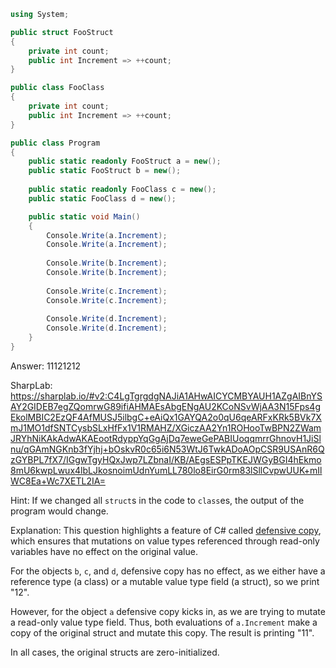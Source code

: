 ```cs
using System;

public struct FooStruct
{
    private int count;
    public int Increment => ++count;
}

public class FooClass
{
    private int count;
    public int Increment => ++count;
}

public class Program
{
    public static readonly FooStruct a = new();
    public static FooStruct b = new();
    
    public static readonly FooClass c = new();
    public static FooClass d = new();

    public static void Main()
    {
        Console.Write(a.Increment);
        Console.Write(a.Increment);
        
        Console.Write(b.Increment);
        Console.Write(b.Increment);
        
        Console.Write(c.Increment);
        Console.Write(c.Increment);
        
        Console.Write(d.Increment);
        Console.Write(d.Increment);
    }
}
```

Answer: 11121212

SharpLab: https://sharplab.io/#v2:C4LgTgrgdgNAJiA1AHwAICYCMBYAUH1AZgAIBnYSAY2GIDEB7egZQomrwG89ifiAHMAEsAbgENgAU2KCoNSvWjAA3N15Fps4gEkolMBIC2EzQF4AfMUSJ5ilbgC+eAiQx1GAYQA2o0qU6qeARFxKRk5BVk7XmJ1MO1dfSNTCysbSLxHfFx1V1RMAHZ/XGiczAA2Yn1ROHooTwBPN2ZWamJRYhNiKAkAdwAKAEootRdyppYqGgAjDq7eweGePABIUoqqmrrGhnovH1JiSlnu/qGAmNGKnb3fYjhj+bOskvR0c65i6N53WtJ6TwkADoAOpCSR9USAnR6QzGYBPL7fX7/IGgwTgyHQxJwp7LZbnaI/KB/AEgsESPpTKEJWGyBGI4hEkmo8mU6kwpLwux4lbLJkosnoimUdnYumLL780lo8EirG0rm83lSllCvpwUUK+mIlWC8Ea+Wc7XETL2IA=

Hint:
If we changed all <code>struct</code>s in the code to <code>class</code>es, the output of the program would change.

Explanation:
This question highlights a feature of C# called <a href="https://devblogs.microsoft.com/premier-developer/avoiding-struct-and-readonly-reference-performance-pitfalls-with-errorprone-net/">defensive copy</a>, which ensures that mutations on value types referenced through read-only variables have no effect on the original value. 

For the objects <code>b</code>, <code>c</code>, and <code>d</code>, defensive copy has no effect, as we either have a reference type (a class) or a mutable value type field (a struct), so we print "12".

However, for the object <code>a</code> defensive copy kicks in, as we are trying to mutate a read-only value type field. Thus, both evaluations of <code>a.Increment</code> make a copy of the original struct and mutate this copy. The result is printing "11".

In all cases, the original structs are zero-initialized.